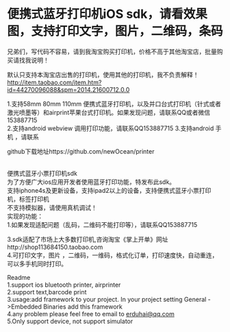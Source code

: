 # 便携式蓝牙打印机iOS sdk，请看效果图，支持打印文字，图片，二维码，条码
兄弟们，写代码不容易，请到我淘宝购买打印机，价格不高于其他淘宝店，批量购买请找我说明！

默认只支持本淘宝店出售的打印机，使用其他的打印机，我不负责解释！http://item.taobao.com/item.htm?id=44270096088&spm=2014.21600712.0.0

1.支持58mm 80mm 110mm 便携式蓝牙打印机，以及并口台式打印机（针式或者激光喷墨等）和airprint苹果台式打印机。如果发现问题，请联系QQ或者微信153887715<br>
2.支持android webview  调用打印功能，请联系QQ153887715
3.支持android 手机 ，请联系

github下载地址https://github.com/newOcean/printer

<br>
便携式蓝牙小票打印机sdk<br>
为了方便广大ios应用开发者使用蓝牙打印功能，特发布此sdk。<br>
支持iphone4s及更新设备，支持ipad2以上的设备，支持便携式蓝牙小票打印机，标签打印机<br>
不支持模拟器，请使用真机调试！
<br>
实现的功能：<br>
1.如果发现适配问题（乱码，二维码不能打印等），请联系QQ153887715<br>

3.sdk适配了市场上大多数打印机,咨询淘宝《掌上开单》网址http://shop113684150.taobao.com<br>
4.可打印文字，图片 ，二维码，一维码，格式化订单，打印速度快，自动重连，可以多手机同时打印。<br>

Readme<br>
1.support ios bluetooth printer, airprinter<br>
2.support text,barcode print<br>
3.usage:add framework to your project. In your project setting  General ->Embedded Binaries add this framework<br>
4.any problem please feel free to email to erduhai@qq.com<br>
5.Only support device, not support simulator


